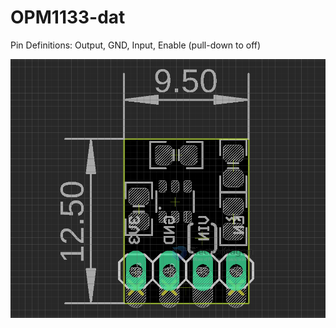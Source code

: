 
# OPM1133-dat


Pin Definitions: Output, GND, Input, Enable (pull-down to off)


![](2023-09-22-18-25-26.png)
